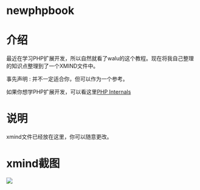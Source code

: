 # newphpbook

# 介绍
最近在学习PHP扩展开发，所以自然就看了walu的这个教程。现在将我自己整理的知识点整理到了一个XMIND文件中。

事先声明 : 并不一定适合你，但可以作为一个参考。

如果你想学PHP扩展开发，可以看这里[PHP Internals](https://xuwenzhi.com/category/php/php-internal/)

# 说明
xmind文件已经放在这里，你可以随意更改。

# xmind截图
![](http://xuwenzhi.com/wp-content/uploads/2016/03/PHP-Extension-Development.png)
